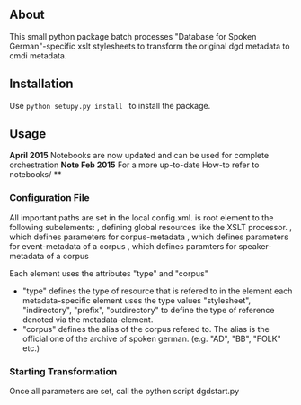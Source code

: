 ## About
This small python package batch processes "Database for Spoken German"-specific xslt
stylesheets to transform the original dgd metadata to cmdi metadata.

## Installation

 Use ```python setupy.py install ``` to install the package.


## Usage

**April 2015** Notebooks are now updated and can be used for complete orchestration
**Note Feb 2015** For a more up-to-date How-to refer to notebooks/ **   


### Configuration File
All important paths are set in the local config.xml.
<CONFIG> is root element to the
following subelements:
<GLOBAL>, defining global resources like the XSLT processor.
<CORPUS>, which defines parameters for corpus-metadata
<EVENT>, which defines parameters for event-metadata of a corpus
<SPEAKER>, which defines paramters for speaker-metadata of a corpus

Each element uses the attributes "type" and "corpus"
*	"type" defines the type of resource that is refered to in the element
	each  metadata-specific element uses the type values "stylesheet", "indirectory", "prefix", "outdirectory" to
	define the type of reference denoted via the metadata-element. 
*	"corpus" defines the alias of the corpus refered to. The alias is the official one of the archive of spoken german.
	(e.g. "AD", "BB", "FOLK" etc.) 

### Starting Transformation
Once all parameters are set, call the python script dgdstart.py

